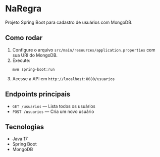 
# NaRegra

Projeto Spring Boot para cadastro de usuários com MongoDB.

## Como rodar

1. Configure o arquivo `src/main/resources/application.properties` com sua URI do MongoDB.
2. Execute:
   ```
   mvn spring-boot:run
   ```
3. Acesse a API em `http://localhost:8080/usuarios`

## Endpoints principais

- `GET /usuarios` — Lista todos os usuários
- `POST /usuarios` — Cria um novo usuário

## Tecnologias

- Java 17
- Spring Boot
- MongoDB
